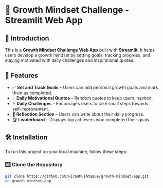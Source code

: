 # 🚀 Growth Mindset Challenge - Streamlit Web App  

## 🌟 Introduction  
This is a **Growth Mindset Challenge Web App** built with **Streamlit**. It helps users develop a growth mindset by setting goals, tracking progress, and staying motivated with daily challenges and inspirational quotes.  

## 🎯 Features  
- ✅ **Set and Track Goals** – Users can add personal growth goals and mark them as completed.  
- 💡 **Daily Motivational Quotes** – Random quotes to keep users inspired.  
- 🔥 **Daily Challenges** – Encourages users to take small steps towards self-improvement.  
- 📝 **Reflection Section** – Users can write about their daily progress.  
- 🏆 **Leaderboard** – Displays top achievers who completed their goals.  

## 🛠️ Installation  
To run this project on your local machine, follow these steps:  

### 1️⃣ Clone the Repository  
```bash
git clone https://github.com/kiranMushtaque/growth-mindset-app.git
cd growth-mindset-app
